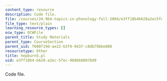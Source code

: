 ```yaml
---
content_type: resource
description: Code file.
file: /courses/24-964-topics-in-phonology-fall-2004/e3ff18b4b628a2ec5fec9886b88078d9_hepburn5.pl
file_type: text/plain
learning_resource_types: []
ocw_type: OCWFile
parent_title: Study Materials
parent_type: CourseSection
parent_uid: f600f19d-ae22-b3f4-9437-c8db79bbe880
resourcetype: Other
title: hepburn5.pl
uid: e3ff18b4-b628-a2ec-5fec-9886b88078d9
---
```

Code file.

